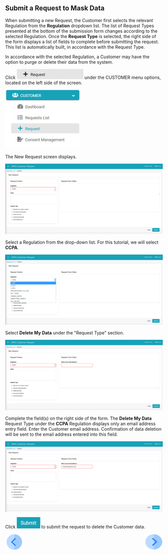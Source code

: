 ## Submit a Request to Mask Data

When submitting a new Request, the Customer first selects the relevant Regulation from the **Regulation** dropdown list. The list of Request Types presented at the bottom of the submission form changes according to the selected Regulation. Once the **Request Type** is selected, the right side of the form displays a list of fields to complete before submitting the request. This list is automatically built, in accordance with the Request Type.

In accordance with the selected Regulation, a Customer may have the option to purge or delete their data from the system.

Click ![image](/articles/demo_project/DPM_Demo_Project/images/06_1_Purging_Request_LeftPanel.jpg) under the CUSTOMER menu options, located on the left side of the screen. 

![image](/articles/demo_project/DPM_Demo_Project/images/06_1_Purging_Request_LeftPanel2.jpg)     

The New Request screen displays.

![image](/articles/demo_project/DPM_Demo_Project/images/06_2_Purging_Request1.jpg)

Select a Regulation from the drop-down list. For this tutorial, we will select **CCPA**.

![image](/articles/demo_project/DPM_Demo_Project/images/06_3_Purging_DeleteMyData_Reg.jpg)  

Select **Delete My Data** under the "Request Type" section.

![image](/articles/demo_project/DPM_Demo_Project/images/06_5_Purging_DeleteMyData_Req2.jpg)

Complete the field(s) on the right side of the form. The **Delete My Data** Request Type under the **CCPA** Regulation displays only an email address entry field. Enter the Customer email address. Confirmation of data deletion will be sent to the email address entered into this field. 

![image](/articles/demo_project/DPM_Demo_Project/images/06_7_Purging_DeleteMyData_Req4.jpg)     

Click ![image](/articles/demo_project/DPM_Demo_Project/images/06_ICON_Submit.jpg) to submit the request to delete the Customer data.



[![Previous](/articles/demo_project/DPM_Demo_Project/images/Previous.png)]( /articles/demo_project/DPM_Demo_Project/06_Purging/03_02_Purging_Login.md)[<img align="right" width="60" height="54" src="/articles/demo_project/DPM_Demo_Project/images/Next.png">](/articles/demo_project/DPM_Demo_Project/06_Purging/03_04_Purging_Ensure_Marked_Complete.md)

